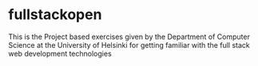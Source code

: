 # fullstackopen
This is the Project based exercises given by the Department of Computer Science at the University of Helsinki for getting familiar with the full stack web development technologies 
